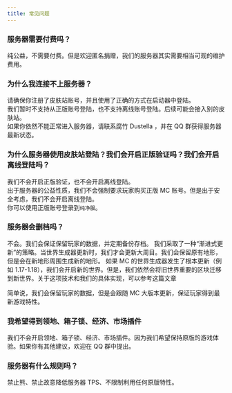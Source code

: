 ```yaml
---
title: 常见问题
---
```


### 服务器需要付费吗？

纯公益，不需要付费。但是欢迎匿名捐赠，我们的服务器其实需要相当可观的维护费用。

### 为什么我连接不上服务器？

请确保你注册了皮肤站账号，并且使用了正确的方式在启动器中登陆。  
我们暂时不支持从正版账号登陆，也不支持离线账号登陆。后续可能会接入别的皮肤站。  
如果你依然不能正常进入服务器，请联系腐竹 Dustella ，并在 QQ 群获得服务器最新状态。

### 为什么服务器使用皮肤站登陆？我们会开启正版验证吗？我们会开启离线登陆吗？

我们不会开启正版验证，也不会开启离线登陆。  
出于服务器的公益性质，我们不会强制要求玩家购买正版 MC 账号。但是出于安全考虑，我们不会开启离线登陆。  
你可以使用正版账号登录到`纯净服`。

### 服务器会删档吗？

不会。我们会保证保留玩家的数据，并定期备份存档。
我们采取了一种“渐进式更新”的策略。当世界生成器更新时，我们才会更新大周目。我们会保留原有地形，但是会在新地形周围生成新的地形。
如果 MC 的世界生成器发生了根本更新（例如 1.17-1.18），我们会开启新的世界。但是，我们依然会将旧世界重要的区块迁移到新世界。关于这项技术和我们的具体实现，可以参考这篇文章

简单说，我们会保留玩家的数据，但是会跟随 MC 大版本更新，保证玩家得到最新游戏特性。

### 我希望得到领地、箱子锁、经济、市场插件

我们不会开启领地、箱子锁、经济、市场插件。因为我们希望保持原版的游戏体验。如果你有其他建议，欢迎在 QQ 群中提出。

### 服务器有什么规则吗？

禁止熊、禁止故意降低服务器 TPS、不限制利用任何原版特性。
